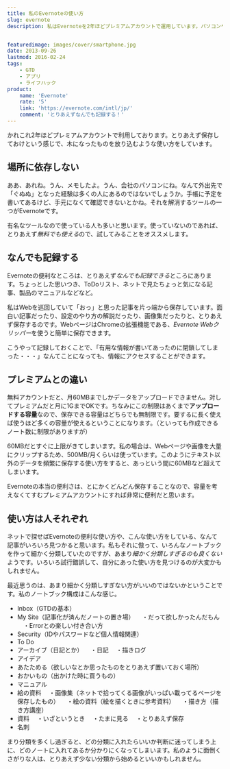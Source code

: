 ```yaml
---
title: 私のEvernoteの使い方
slug: evernote
description: 私はEvernoteを2年ほどプレミアムアカウントで運用しています。パソコンやスマートフォンなど、媒体を選ばずに使えるのが便利です。まだ使ったことがない人は無料でも利用できるので、試しに使ってみてはどうでしょうか。


featuredimage: images/cover/smartphone.jpg
date: 2013-09-26
lastmod: 2016-02-24
tags: 
    - GTD
    - アプリ
    - ライフハック
product:
    name: 'Evernote'
    rate: '5'
    link: 'https://evernote.com/intl/jp/'
    comment: 'とりあえずなんでも記録する！'
---
```


かれこれ2年ほどプレミアムアカウントで利用しております。とりあえず保存しておけという感じで、木になったものを放り込むような使い方をしています。


## 場所に依存しない


ああ、あれね。うん、メモしたよ。うん、会社のパソコンにね。なんて外出先で「ぐぬぬ」となった経験は多くの人にあるのではないでしょうか。手帳に予定を書いてあるけど、手元になくて確認できないとかね。それを解消するツールの一つがEvernoteです。

有名なツールなので使っている人も多いと思います。使っていないのであれば、とりあえず<em>無料でも使える</em>ので、試してみることをオススメします。


## なんでも記録する


Evernoteの便利なところは、とりあえず<em>なんでも記録できる</em>ところにあります。ちょっとした思いつき、ToDoリスト、ネットで見たちょっと気になる記事、製品のマニュアルなどなど。

私はWebを巡回していて「おっ」と思った記事を片っ端から保存しています。面白い記事だったり、設定のやり方の解説だったり、画像集だったりと、とりあえず保存するのです。WebページはChromeの拡張機能である、<em>Evernote Webクリッパー</em>を使うと簡単に保存できます。

こうやって記録しておくことで、「有用な情報が書いてあったのに閉鎖してしまった・・・」なんてことになっても、情報にアクセスすることができます。


## プレミアムとの違い


無料アカウントだと、月60MBまでしかデータをアップロードできません。対してプレミアムだと月に1GまでOKです。ちなみにこの制限はあくまで<strong>アップロードする容量</strong>なので、保存できる容量はどちらでも無制限です。要するに長く使えば使うほど多くの容量が使えるということになります。（といっても作成できるノート数に制限がありますが）

60MBだとすぐに上限がきてしまいます。私の場合は、Webページや画像を大量にクリップするため、500MB/月くらいは使っています。このようにテキスト以外のデータを頻繁に保存する使い方をすると、あっという間に60MBなど超えてしまいます。

Evernoteの本当の便利さは、とにかくどんどん保存することなので、容量を考えなくてすむプレミアムアカウントにすれば非常に便利だと思います。


## 使い方は人それぞれ


ネットで探せばEvernoteの便利な使い方や、こんな使い方をしている、なんて記事がいろいろ見つかると思います。私もそれに倣って、いろんなノートブックを作って細かく分類していたのですが、あまり<em>細かく分類しすぎるのも良くない</em>ようです。いろいろ試行錯誤して、自分にあった使い方を見つけるのが大変かもしれません。

最近思うのは、あまり細かく分類しすぎない方がいいのではないかということです。私のノートブック構成はこんな感じ。

<ul>
<li>Inbox（GTDの基本）</li>
<li>My Site（記事化が済んだノートの置き場）
　・だって欲しかったんだもん
　・Errorとの楽しい付き合い方</li>
<li>Security（IDやパスワードなど個人情報関連）</li>
<li>To Do</li>
<li>アーカイブ（日記とか）
　・日記
　・描きログ</li>
<li>アイデア</li>
<li>あたためる（欲しいなとか思ったものをとりあえず置いておく場所）</li>
<li>おかいもの（出かけた時に買うもの）</li>
<li>マニュアル</li>
<li>絵の資料
　・画像集（ネットで拾ってくる画像がいっぱい載ってるページを保存したもの）
　・絵の資料（絵を描くときに参考資料）
　・描き方（描き方講座）</li>
<li>資料
　・いざというとき
　・たまに見る
　・とりあえず保存</li>
<li>名刺</li>
</ul>

まり分類を多くし過ぎると、どの分類に入れたらいいか判断に迷ってしまう上に、どのノートに入れてあるか分かりにくなってしまいます。私のように面倒くさがりな人は、とりあえず少ない分類から始めるといいかもしれません。


  